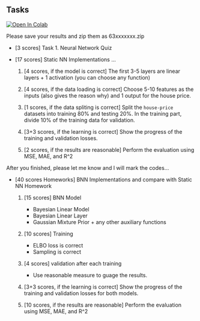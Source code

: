 ## Tasks

<a target="_blank" href="https://colab.research.google.com/github/GabbySuwichaya/Statistical-Learning-EE575/blob/master/LAB2/main.ipynb">
  <img src="https://colab.research.google.com/assets/colab-badge.svg" alt="Open In Colab"/>
</a>
 

Please save your results and zip them as 63xxxxxxx.zip


- [3 scores] Task 1. Neural Network Quiz
 
- [17 scores] Static NN Implementations  ... 
    
    1. [4 scores, if the model is correct] The first 3-5 layers are linear layers  + 1 activation (you can choose any function)

    2. [4 scores, if the data loading is correct]  Choose 5-10 features as the inputs (also gives the reason why) and 1 output for the house price. 

    3. [1 scores, if the data spliting is correct]  Split the `house-price` datasets into training 80% and testing 20%. In the training part, divide 10% of the training data for validation. 

    4. [3+3 scores, if the learning is correct] Show the progress of the training and validation losses.  

    5. [2 scores, if the results are reasonable] Perform the evaluation using MSE, MAE, and R^2 
    
 After you finished, please let me know and I will mark the codes...  


- [40 scores Homeworks]  BNN Implementations and compare with Static NN Homework

    1. [15 scores] BNN Model  
        - Bayesian Linear Model 
        - Bayesian Linear Layer
        - Gaussian Mixture Prior + any other auxiliary functions

    2. [10 scores] Training 
        - ELBO loss is correct 
        - Sampling is correct

    3. [4 scores] validation after each training 
        - Use reasonable measure to guage the results.

    4. [3+3 scores, if the learning is correct] Show the progress of the training and validation losses for both models.  

    5. [10 scores, if the results are reasonable] Perform the evaluation using MSE, MAE, and R^2 

 
